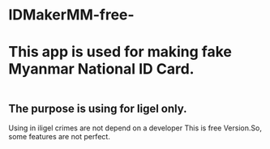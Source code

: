 # IDMakerMM-free-
<html>
  <h1>This app is used for making fake Myanmar National ID Card.</h1>
  <img src="">
<h2>The purpose is using for ligel only.</h2>
Using in iligel crimes are not depend on a developer
This is free Version.So, some features are not perfect.

</html>
